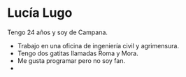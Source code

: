 # Lucía Lugo

Tengo 24 años y soy de Campana. 

- Trabajo en una oficina de ingeniería civil y agrimensura. 
- Tengo dos gatitas llamadas Roma y Mora. 
- Me gusta programar pero no soy fan.
- 
  


